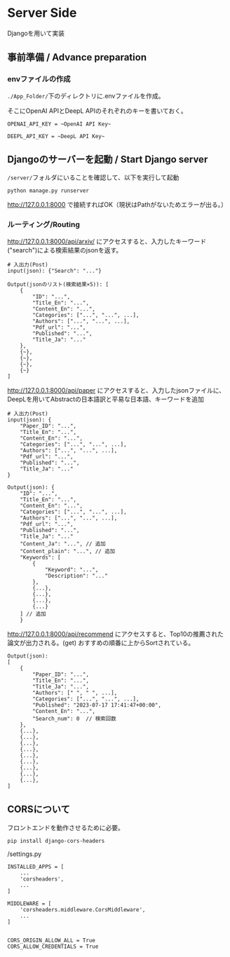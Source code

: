 # Server Side

Djangoを用いて実装
## 事前準備 / Advance preparation
<!-- ### 仮想環境の準備
#### pip
`conda_requirements.txt`に記載のpythonライブラリをinstall.

pipでインストール
````
pip install -r conda_requirements.txt
````

#### conda
`conda_requirements.yaml`を用いてinstall.
````
conda env create -f conda_requirements.yaml 
```` -->

### envファイルの作成
`./App_Folder/`下のディレクトリに.envファイルを作成。

そこにOpenAI APIとDeepL APIのそれぞれのキーを書いておく。
````
OPENAI_API_KEY = ~OpenAI API Key~

DEEPL_API_KEY = ~DeepL API Key~
````

## Djangoのサーバーを起動 / Start Django server
`/server/`フォルダにいることを確認して、以下を実行して起動
````
python manage.py runserver
````

http://127.0.0.1:8000
で接続すればOK（現状はPathがないためエラーが出る。）

### ルーティング/Routing

http://127.0.0.1:8000/api/arxiv/
にアクセスすると、入力したキーワード("search")による検索結果のjsonを返す。
````
# 入出力(Post)
input(json): {"Search": "..."}

Output(jsonのリスト(検索結果×5)): [
    {
        "ID": "...", 
        "Title_En": "...", 
        "Content_En": "...", 
        "Categories": ["...", "...", ...],
        "Authors": ["...", "...", ...], 
        "Pdf_url": "...", 
        "Published": "...", 
        "Title_Ja": "..."
    },
    {~},
    {~},
    {~},
    {~}
]
````

http://127.0.0.1:8000/api/paper
にアクセスすると、入力したjsonファイルに、DeepLを用いてAbstractの日本語訳と平易な日本語、キーワードを追加

````
# 入出力(Post)
input(json): {
    "Paper_ID": "...", 
    "Title_En": "...",
    "Content_En": "...", 
    "Categories": ["...", "...", ...], 
    "Authors": ["...", "...", ...], 
    "Pdf_url": "...", 
    "Published": "...", 
    "Title_Ja": "..."
}

Output(json): {
    "ID": "...", 
    "Title_En": "...",
    "Content_En": "...", 
    "Categories": ["...", "...", ...], 
    "Authors": ["...", "...", ...], 
    "Pdf_url": "...", 
    "Published": "...", 
    "Title_Ja": "..."
    "Content_Ja": "...", // 追加
    "Content_plain": "...", // 追加
    "Keywords": [
        {
            "Keyword": "...",
            "Description": "..."
        },
        {...},
        {...},
        {...},
        {...}
    ] // 追加
    }
````

http://127.0.0.1:8000/api/recommend
にアクセスすると、Top10の推薦された論文が出力される。(get)
おすすめの順番に上からSortされている。
````
Output(json):
[
    {
        "Paper_ID": "...",
        "Title_En": "...",
        "Title_Ja": "...",
        "Authors": [" ", " ", ...],
        "Categories": ["...", "...", ...],
        "Published": "2023-07-17 17:41:47+00:00",
        "Content_En": "...",
        "Search_num": 0  // 検索回数
    },
    {...},
    {...},
    {...},
    {...},
    {...},
    {...},
    {...},
    {...},
    {...},
]
````


## CORSについて
フロントエンドを動作させるために必要。

```
pip install django-cors-headers
```



/settings.py

```
INSTALLED_APPS = [
    ...
    'corsheaders',
    ...
]

MIDDLEWARE = [
    'corsheaders.middleware.CorsMiddleware', 
    ...
]


CORS_ORIGIN_ALLOW_ALL = True
CORS_ALLOW_CREDENTIALS = True 
```


